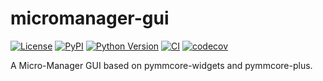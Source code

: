 # micromanager-gui

[![License](https://img.shields.io/pypi/l/micromanager-gui.svg?color=green)](https://github.com/fdrgsp/micromanager-gui/raw/main/LICENSE)
[![PyPI](https://img.shields.io/pypi/v/micromanager-gui.svg?color=green)](https://pypi.org/project/micromanager-gui)
[![Python Version](https://img.shields.io/pypi/pyversions/micromanager-gui.svg?color=green)](https://python.org)
[![CI](https://github.com/fdrgsp/micromanager-gui/actions/workflows/ci.yml/badge.svg)](https://github.com/fdrgsp/micromanager-gui/actions/workflows/ci.yml)
[![codecov](https://codecov.io/gh/fdrgsp/micromanager-gui/branch/main/graph/badge.svg)](https://codecov.io/gh/fdrgsp/micromanager-gui)

A Micro-Manager GUI based on pymmcore-widgets and pymmcore-plus.
